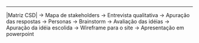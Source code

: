 ____________
|Matriz CSD| -> Mapa de stakeholders -> Entrevista qualitativa -> Apuração das respostas -> Personas -> Brainstorm -> Avaliação das idéias -> Apuração da idéia escolida -> Wireframe para o site -> Apresentação em powerpoint                                               

